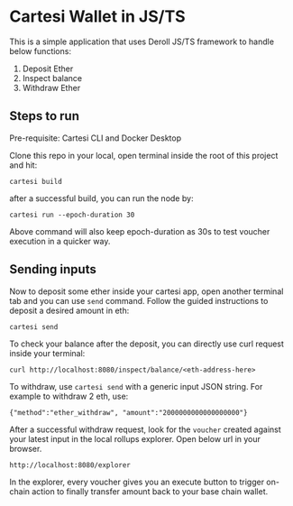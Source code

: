 # Cartesi Wallet in JS/TS

This is a simple application that uses Deroll JS/TS framework to handle below functions:

1. Deposit Ether
2. Inspect balance
3. Withdraw Ether

## Steps to run

Pre-requisite: Cartesi CLI and Docker Desktop

Clone this repo in your local, open terminal inside the root of this project and hit:

```
cartesi build
```

after a successful build, you can run the node by:

```
cartesi run --epoch-duration 30
```

Above command will also keep epoch-duration as 30s to test voucher execution in a quicker way.

## Sending inputs

Now to deposit some ether inside your cartesi app, open another terminal tab and you can use `send` command. Follow the guided instructions to deposit a desired amount in eth:

```
cartesi send
```

To check your balance after the deposit, you can directly use curl request inside your terminal:

```
curl http://localhost:8080/inspect/balance/<eth-address-here>
```

To withdraw, use `cartesi send` with a generic input JSON string. For example to withdraw 2 eth, use:

```
{"method":"ether_withdraw", "amount":"2000000000000000000"}
```

After a successful withdraw request, look for the `voucher` created against your latest input in the local rollups explorer. Open below url in your browser.

```
http://localhost:8080/explorer
```

In the explorer, every voucher gives you an execute button to trigger on-chain action to finally transfer amount back to your base chain wallet.
